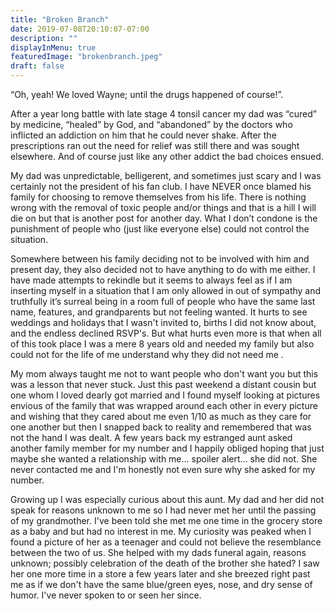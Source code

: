 ```yaml
---
title: "Broken Branch"
date: 2019-07-08T20:10:07-07:00
description: ""
displayInMenu: true
featuredImage: "brokenbranch.jpeg"
draft: false
---
```






“Oh, yeah! We loved Wayne; until the drugs happened of course!”. 


After a year long battle with late stage 4 tonsil cancer my dad was “cured” by medicine, “healed” by God, and  “abandoned” by the doctors who inflicted an addiction on him that he could never shake. After the prescriptions ran out the need for relief was still there and was sought elsewhere. And of course just like any other addict the bad choices ensued. 


My dad was unpredictable, belligerent, and sometimes just scary and I was certainly not the president of his fan club. I have NEVER once blamed his family for choosing to remove themselves from his life. There is nothing wrong with the removal of toxic people and/or things and that is a hill I will die on but that is another post for another day. What I don’t condone is the punishment of people who (just like everyone else) could not control the situation. 


Somewhere between his family deciding not to be involved with him and present day, they also decided  not to have anything to do with me either. I have made attempts to rekindle but it seems to always feel as if I am inserting myself in a situation that I am only allowed in out of sympathy and truthfully it’s surreal being in a room full of people who have the same last name, features, and grandparents but not feeling wanted. It hurts to see weddings and holidays that I wasn't invited to, births I did not know about, and the endless declined RSVP's. But what hurts even more is that when all of this took place I was a mere 8 years old and needed my family but also could not for the life of me understand why they did not need me .



My mom always taught me not to want people who don't want you but this was a lesson that never stuck. Just this past weekend a distant cousin but one whom I loved dearly got married and I found myself looking at pictures envious of the family that was wrapped around each other in every picture and wishing that they cared about me even 1/10 as much as they care for one another but then I snapped back to reality and remembered that was not the hand I was dealt. A few years back my estranged aunt asked another family member for my number and I happily obliged hoping that just maybe she wanted a relationship with me... spoiler alert... she did not. She never contacted me and I'm honestly not even sure why she asked for my number. 



Growing up I was especially curious about this aunt. My dad and her did not speak for reasons unknown to me so I had never met her until the passing of my grandmother. I've been told she met me one time in the grocery store as a baby and but had no interest in me. My curiosity was peaked when I found a picture of her as a teenager and could not believe the resemblance between the two of us. She helped with my dads funeral again, reasons unknown; possibly celebration of the death of the brother she hated? I saw her one more time in a store a few years later and she breezed right past me as if we don't have the same blue/green eyes, nose, and dry sense of humor. I've never spoken to or seen her since. 




